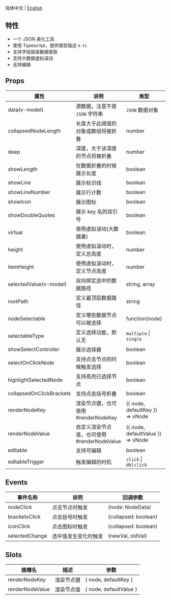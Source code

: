 简体中文 | [English](./README.md)

## 特性

- 一个 JSON 美化工具
- 使用 Typescript，提供类型描述 `d.ts`
- 支持字段层级数据提取
- 支持大数据虚拟滚动
- 支持编辑

## Props

| 属性                     | 说明                                        | 类型                              | 默认值        |
| ------------------------ | ------------------------------------------- | --------------------------------- | ------------- |
| data(v-model)            | 源数据，注意不是 `JSON` 字符串              | `JSON` 数据对象                   | -             |
| collapsedNodeLength        | 长度大于此阈值的对象或数组将被折叠 | number               | Infinity      |
| deep                     | 深度，大于该深度的节点将被折叠              | number                            | Infinity      |
| showLength               | 在数据折叠的时候展示长度                    | boolean                           | false         |
| showLine                 | 展示标识线                                  | boolean                           | true          |
| showLineNumber           | 展示行计数                                  | boolean                           | false         |
| showIcon                 | 展示图标                                    | boolean                           | false         |
| showDoubleQuotes         | 展示 key 名的双引号                         | boolean                           | true          |
| virtual                  | 使用虚拟滚动(大数据量)                      | boolean                           | false         |
| height                   | 使用虚拟滚动时，定义总高度                  | number                            | 400           |
| itemHeight               | 使用虚拟滚动时，定义节点高度                | number                            | 20            |
| selectedValue(v-model)   | 双向绑定选中的数据路径                      | string, array                     | string, array |
| rootPath                 | 定义最顶层数据路径                          | string                            | `root`        |
| nodeSelectable           | 定义哪些数据节点可以被选择                  | function(node)                    | -             |
| selectableType           | 定义选择功能，默认无                        | `multiple` \| `single`            | -             |
| showSelectController     | 展示选择器                                  | boolean                           | false         |
| selectOnClickNode        | 支持点击节点的时候触发选择                  | boolean                           | true          |
| highlightSelectedNode    | 支持高亮已选择节点                          | boolean                           | true          |
| collapsedOnClickBrackets | 支持点击括号折叠                            | boolean                           | true          |
| renderNodeKey            | 渲染节点键，也可使用 #renderNodeKey    | ({ node, defaultKey }) => vNode | -             |
| renderNodeValue          | 自定义渲染节点值，也可使用 #renderNodeValue | ({ node, defaultValue }) => vNode | -             |
| editable                 | 支持可编辑                                  | boolean                           | false         |
| editableTrigger          | 触发编辑的时机                              | `click` \| `dblclick`             | `click`       |

## Events

| 事件名称       | 说明                 | 回调参数             |
| -------------- | -------------------- | -------------------- |
| nodeClick      | 点击节点时触发       | (node: NodeData)     |
| bracketsClick  | 点击括号时触发       | (collapsed: boolean) |
| iconClick      | 点击图标时触发       | (collapsed: boolean) |
| selectedChange | 选中值发生变化时触发 | (newVal, oldVal)     |

## Slots

| 插槽名          | 描述       | 参数                   |
| --------------- | ---------- | ---------------------- |
| renderNodeKey | 渲染节点键 | { node, defaultKey } |
| renderNodeValue | 渲染节点值 | { node, defaultValue } |
